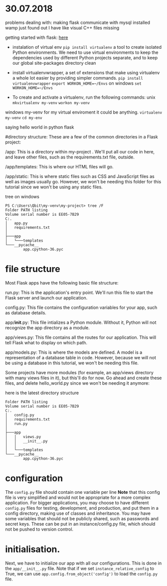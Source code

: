 # 30.07.2018
problems dealing with:
making flask communicate with mysql
installed wamp
just found out I have like visual C++ files missing


getting started with flask:
[here](https://scotch.io/tutorials/getting-started-with-flask-a-python-microframework)
- instalation of virtual env
`pip install virtualenv`
a tool to create isolated Python environments.
We need to use virtual environments to keep the dependencies used by different Python projects separate, and to keep our global site-packages directory clean
- install virtualenvwrapper, 
a set of extensions that make using virtualenv a whole lot easier by providing simpler commands.
`pip install virtualenvwrapper`
`export WORKON_HOME=~/Envs`
on windows
`set WORKON_HOME=~/Envs`

- To create and activate a virtualenv, run the following commands:
unix
`mkvirtualenv my-venv`
`workon my-venv`

windows
my-venv for my virtual enviroment it could be anything.
`virtualenv my-venv`
`cd my-env`

saying hello world in python flask

#directory structure:
These are a few of the common directories in a Flask project:

/app: This is a directory within my-project . We'll put all our code in here, and leave other files, such as the requirements.txt file, outside.

/app/templates: This is where our HTML files will go.

/app/static: This is where static files such as CSS and JavaScript files as well as images usually go. However, we won't be needing this folder for this tutorial since we won't be using any static files.

tree on windows
```
PS C:\Users\Qbit\my-venv\my-project> tree /F
Folder PATH listing
Volume serial number is EE05-7B29
C:.
│   app.py
│   requirements.txt
│
├───app
│   └───templates
└───__pycache__
        app.cpython-36.pyc
```
# file structure
Most Flask apps have the following basic file structure:

run.py: This is the application's entry point. We'll run this file to start the Flask server and launch our application.

config.py: This file contains the configuration variables for your app, such as database details.

app/__init__.py: This file intializes a Python module. Without it, Python will not recognize the app directory as a module.

app/views.py: This file contains all the routes for our application. This will tell Flask what to display on which path.

app/models.py: This is where the models are defined. A model is a representation of a database table in code. However, because we will not be using a database in this tutorial, we won't be needing this file.

Some projects have more modules (for example, an app/views directory with many views files in it), but this'll do for now. Go ahead and create these files, and delete hello_world.py since we won't be needing it anymore:

here is the latest directory structure
```
Folder PATH listing
Volume serial number is EE05-7B29
C:.
│   config.py
│   requirements.txt
│   run.py
│
├───app
│   │   views.py
│   │   __init__.py
│   │
│   └───templates
└───__pycache__
        app.cpython-36.pyc

```
# configuration
The `config.py` file should contain one variable per line
**Note** that this config file is very simplified and would not be appropriate for a more complex application. For bigger applications, you may choose to have different `config.py` files for testing, development, and production, and put them in a config directory, making use of classes and inheritance. You may have some variables that should not be publicly shared, such as passwords and secret keys. These can be put in an instance/config.py file, which should not be pushed to version control.


# initialisation.
Next, we have to initialize our app with all our configurations. 
This is done in the `app/__init__.py` file. 
Note that if we set `instance_relative_config` to True, we can use `app.config.from_object('config')` to load the `config.py` file.